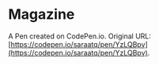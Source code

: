# Magazine

A Pen created on CodePen.io. Original URL: [https://codepen.io/saraatq/pen/YzLQBpv](https://codepen.io/saraatq/pen/YzLQBpv).

